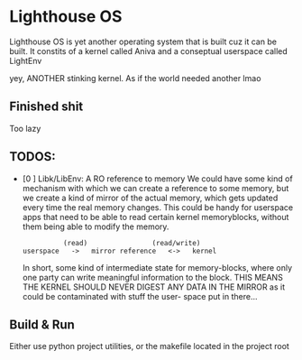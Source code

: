 # Lighthouse OS

Lighthouse OS is yet another operating system that is built cuz it 
can be built. It constits of a kernel called Aniva and a conseptual
userspace called LightEnv

yey, ANOTHER stinking kernel. As if the world needed another lmao

## Finished shit

Too lazy

## TODOS:

- [0 ] Libk/LibEnv: A RO reference to memory
    We could have some kind of mechanism with which we can
    create a reference to some memory, but we create a kind
    of mirror of the actual memory, which gets updated every
    time the real memory changes. This could be handy for 
    userspace apps that need to be able to read certain kernel
    memoryblocks, without them being able to modify the memory.

    ```
              (read)                (read/write)
    userspace   ->   mirror reference   <->   kernel
    ```

    In short, some kind of intermediate state for memory-blocks,
    where only one party can write meaningful information to the 
    block. THIS MEANS THE KERNEL SHOULD NEVER DIGEST ANY DATA IN
    THE MIRROR as it could be contaminated with stuff the user-
    space put in there...

## Build & Run

Either use python project utilities,
or the makefile located in the project root

